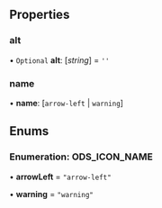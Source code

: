 ## Properties
### alt

• `Optional` **alt**: [_string_] = `''`


### name

•  **name**: [`arrow-left` | `warning`] 




## Enums
### Enumeration: ODS_ICON_NAME

• **arrowLeft** = `"arrow-left"`

• **warning** = `"warning"`

